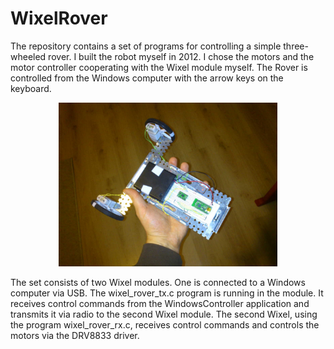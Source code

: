 # WixelRover
The repository contains a set of programs for controlling a simple three-wheeled rover. I built the robot myself in 2012. I chose the motors and the motor controller cooperating with the Wixel module myself.
The Rover is controlled from the Windows computer with the arrow keys on the keyboard.

<p align="center">
  <img src="https://github.com/kwark-powabny/WixelRover/blob/main/photos/rover2.JPG" width="350" title="hover text">
</p>


The set consists of two Wixel modules. One is connected to a Windows computer via USB. The wixel_rover_tx.c program is running in the module. It receives control commands from the WindowsController application and transmits it via radio to the second Wixel module. The second Wixel, using the program wixel_rover_rx.c, receives control commands and controls the motors via the DRV8833 driver. 
